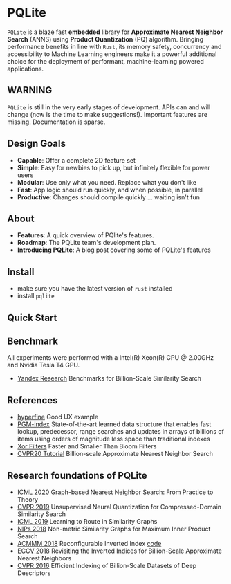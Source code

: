 # PQLite

`PQLite` is a blaze fast **embedded** library for **Approximate Nearest Neighbor Search** (ANNS) using **Product Quantization** (PQ) algorithm. 
Bringing performance benefits in line with `Rust`, its memory safety, concurrency and accessibility to Machine Learning engineers make it a powerful additional choice for the deployment of performant, machine-learning powered applications.

## WARNING

`PQLite` is still in the very early stages of development. APIs can and will change (now is the time to make suggestions!). Important features are missing. Documentation is sparse.


## Design Goals

- **Capable**: Offer a complete 2D feature set
- **Simple**: Easy for newbies to pick up, but infinitely flexible for power users
- **Modular**: Use only what you need. Replace what you don't like
- **Fast**: App logic should run quickly, and when possible, in parallel
- **Productive**: Changes should compile quickly ... waiting isn't fun

## About

- **Features**: A quick overview of PQlite's features.
- **Roadmap**: The PQLite team's development plan.
- **Introducing PQLite**: A blog post covering some of PQLite's features

## Install

- make sure you have the latest version of `rust` installed
- install `pqlite`

## Quick Start

## Benchmark

All experiments were performed with a Intel(R) Xeon(R) CPU @ 2.00GHz and Nvidia Tesla T4 GPU.

- [Yandex Research](https://research.yandex.com/datasets/biganns) Benchmarks for Billion-Scale Similarity Search



## References

- [hyperfine](https://github.com/sharkdp/hyperfine) Good UX example
- [PGM-index](https://github.com/gvinciguerra/PGM-index) State-of-the-art learned data structure that enables fast lookup, predecessor, range searches and updates in arrays of billions of items using orders of magnitude less space than traditional indexes
- [Xor Filters](https://lemire.me/blog/2019/12/19/xor-filters-faster-and-smaller-than-bloom-filters/) Faster and Smaller Than Bloom Filters
- [CVPR20 Tutorial](https://www.youtube.com/watch?v=SKrHs03i08Q&list=PLKQB14e0EJUWaTnwgQogJ3nSLzEFNn9d8&t=849s) Billion-scale Approximate Nearest Neighbor Search


## Research foundations of PQLite

- [ICML 2020](https://research.yandex.com/publications/280) Graph-based Nearest Neighbor Search: From Practice to Theory
- [CVPR 2019](https://research.yandex.com/publications/196) Unsupervised Neural Quantization for Compressed-Domain Similarity Search
- [ICML 2019](https://research.yandex.com/publications/188) Learning to Route in Similarity Graphs
- [NIPs 2018](https://research.yandex.com/publications/187) Non-metric Similarity Graphs for Maximum Inner Product Search
- [ACMMM 2018](https://arxiv.org/abs/1808.03969) Reconfigurable Inverted Index [code](https://github.com/matsui528/rii)
- [ECCV 2018](https://arxiv.org/abs/1802.02422) Revisiting the Inverted Indices for Billion-Scale Approximate Nearest Neighbors
- [CVPR 2016](https://research.yandex.com/publications/138) Efficient Indexing of Billion-Scale Datasets of Deep Descriptors
